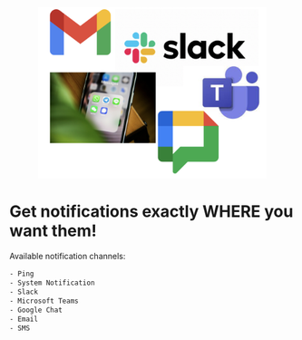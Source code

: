 <div style="text-align: center;">
  <a title="Learn about MeerkatIO Notification Channels">
    <img src="thumbnails/integrations.png" width="80%" alt="Learn about MeerkatIO Pro Notification Channels" />
  </a>
</div>


# Get notifications exactly WHERE you want them!

Available notification channels:

    - Ping
    - System Notification
    - Slack
    - Microsoft Teams
    - Google Chat
    - Email
    - SMS